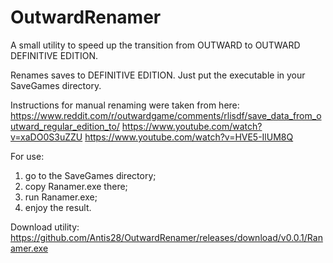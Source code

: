 # OutwardRenamer
A small utility to speed up the transition from OUTWARD to OUTWARD DEFINITIVE EDITION.

Renames saves to DEFINITIVE EDITION. Just put the executable in your SaveGames directory.

Instructions for manual renaming were taken from here:
https://www.reddit.com/r/outwardgame/comments/rlisdf/save_data_from_outward_regular_edition_to/
https://www.youtube.com/watch?v=xaDO0S3uZZU
https://www.youtube.com/watch?v=HVE5-IlUM8Q

For use:
1) go to the SaveGames directory;
2) copy Ranamer.exe there;
3) run Ranamer.exe;
4) enjoy the result.

Download utility:
https://github.com/Antis28/OutwardRenamer/releases/download/v0.0.1/Ranamer.exe
